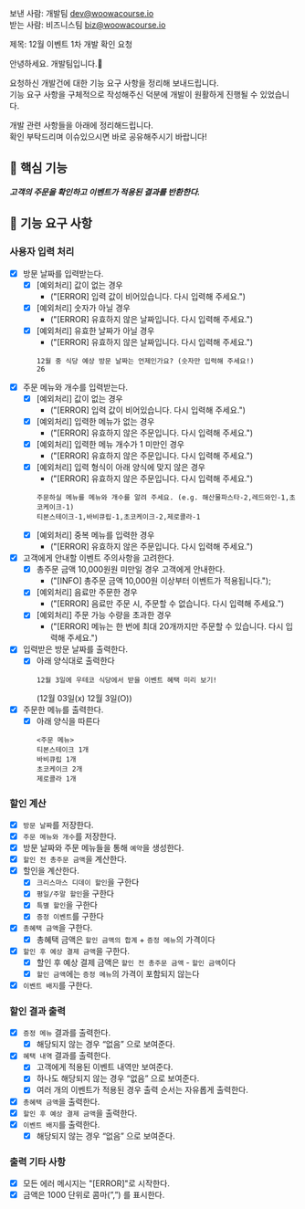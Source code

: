 보낸 사람: 개발팀 <dev@woowacourse.io><br>
받는 사람: 비즈니스팀 <biz@woowacourse.io><br>

제목: 12월 이벤트 1차 개발 확인 요청

안녕하세요. 개발팀입니다.🙂

요청하신 개발건에 대한 기능 요구 사항을 정리해 보내드립니다.<br>
기능 요구 사항을 구체적으로 작성해주신 덕분에 개발이 원활하게 진행될 수 있었습니다.<br>

개발 관련 사항들을 아래에 정리해드립니다.<br>
확인 부탁드리며 이슈있으시면 바로 공유해주시기 바랍니다!

## 🚀 핵심 기능

_***고객의 주문을 확인하고 이벤트가 적용된 결과를 반환한다.***_

## 🚀 기능 요구 사항

### 사용자 입력 처리

- [x] 방문 날짜를 입력받는다.
    - [x] [예외처리] 값이 없는 경우
        - ("[ERROR] 입력 값이 비어있습니다. 다시 입력해 주세요.")
    - [x] [예외처리] 숫자가 아닐 경우
        - ("[ERROR] 유효하지 않은 날짜입니다. 다시 입력해 주세요.")
    - [x] [예외처리] 유효한 날짜가 아닐 경우
        - ("[ERROR] 유효하지 않은 날짜입니다. 다시 입력해 주세요.")
      ```shell
      12월 중 식당 예상 방문 날짜는 언제인가요? (숫자만 입력해 주세요!)
      26
      ```

- [x] 주문 메뉴와 개수를 입력받는다.
    - [x] [예외처리] 값이 없는 경우
        - ("[ERROR] 입력 값이 비어있습니다. 다시 입력해 주세요.")
    - [x] [예외처리] 입력한 메뉴가 없는 경우
        - ("[ERROR] 유효하지 않은 주문입니다. 다시 입력해 주세요.")
    - [x] [예외처리] 입력한 메뉴 개수가 1 미만인 경우
        - ("[ERROR] 유효하지 않은 주문입니다. 다시 입력해 주세요.")
    - [x] [예외처리] 입력 형식이 아래 양식에 맞지 않은 경우
        - ("[ERROR] 유효하지 않은 주문입니다. 다시 입력해 주세요.")
      ```shell
      주문하실 메뉴를 메뉴와 개수를 알려 주세요. (e.g. 해산물파스타-2,레드와인-1,초코케이크-1)
      티본스테이크-1,바비큐립-1,초코케이크-2,제로콜라-1
      ```
    - [x] [예외처리] 중복 메뉴를 입력한 경우
        - ("[ERROR] 유효하지 않은 주문입니다. 다시 입력해 주세요.")

- [x] 고객에게 안내할 이벤트 주의사항을 고려한다.
    - [x] 총주문 금액 10,000원원 미만일 경우 고객에게 안내한다. 
        - ("[INFO] 총주문 금액 10,000원 이상부터 이벤트가 적용됩니다.");
    - [x] [예외처리] 음료만 주문한 경우
        - ("[ERROR] 음료만 주문 시, 주문할 수 없습니다. 다시 입력해 주세요.")
    - [x] [예외처리] 주문 가능 수량을 초과한 경우
        - ("[ERROR] 메뉴는 한 번에 최대 20개까지만 주문할 수 있습니다. 다시 입력해 주세요.")

- [x] 입력받은 방문 날짜를 출력한다.
    - [x] 아래 양식대로 출력한다
      ```shell
      12월 3일에 우테코 식당에서 받을 이벤트 혜택 미리 보기!
      ```
      (12월 03일(x)  12월 3일(O))

- [x] 주문한 메뉴를 출력한다.
    - [x] 아래 양식을 따른다
      ```shell
      <주문 메뉴>
      티본스테이크 1개
      바비큐립 1개
      초코케이크 2개
      제로콜라 1개
      ```

### 할인 계산

- [x] `방문 날짜`를 저장한다.
- [x] `주문 메뉴와 개수`를 저장한다.
- [x] 방문 날짜와 주문 메뉴들을 통해 `예약`을 생성한다.
- [x] `할인 전 총주문 금액`을 계산한다.
- [x] 할인을 계산한다.
    - [x] `크리스마스 디데이 할인`을 구한다
    - [x] `평일/주말 할인`을 구한다
    - [x] `특별 할인`을 구한다
    - [x] `증정 이벤트`를 구한다
- [x] `총혜택 금액`을 구한다.
    - [x] 총혜택 금액은 `할인 금액의 합계` + `증정 메뉴`의 가격이다
- [x] `할인 후 예상 결제 금액`을 구한다.
    - [x] 할인 후 예상 결제 금액은 `할인 전 총주문 금액` - `할인 금액`이다
    - [x] `할인 금액`에는 `증정 메뉴`의 가격이 포함되지 않는다
- [x] `이벤트 배지`를 구한다.

### 할인 결과 출력

- [x] `증정 메뉴` 결과를 출력한다.
    - [x] 해당되지 않는 경우 “없음” 으로 보여준다.
- [x] `혜택 내역` 결과를 출력한다.
    - [x] 고객에게 적용된 이벤트 내역만 보여준다.
    - [x] 하나도 해당되지 않는 경우 “없음” 으로 보여준다.
    - [x] 여러 개의 이벤트가 적용된 경우 출력 순서는 자유롭게 출력한다.
- [x] `총혜택 금액`을 출력한다.
- [x] `할인 후 예상 결제 금액`을 출력한다.
- [x] `이벤트 배지`를 출력한다.
    - [x] 해당되지 않는 경우 “없음” 으로 보여준다.

### 출력 기타 사항

- [x]  모든 에러 메시지는 "[ERROR]"로 시작한다.
- [x]  금액은 1000 단위로 콤마(”,”) 를 표시한다.